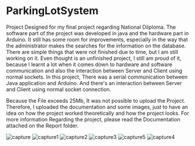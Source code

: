 # ParkingLotSystem
Project Designed for my final project regarding National Dilploma. The software part of the project was developed in java and the hardware part in Arduino.
It still has some room for improvements, especially in the way that the administrator makes the searches for the information
on the database. There are simple things that were not finished due to time, but I am still working on it. Even thought is an unfinished
project, I still am proud of it, because I learnt a lot when it comes down to hardware and software communication and also the interaction between Server and Client using normal sockets. 
In this project, There was a serial communication between Java application and Arduino. And there's an interaction between Server and Client using normal socket connection.

Because the File exceeds 25Mb, It was not possible to upload the Project. Therefore, I uploaded the documentation and some images, just to have an idea on how the project worked theoretically and how the project looks. For more information Regarding the project, please read the Documentation attached on the Report folder.

![capture](https://cloud.githubusercontent.com/assets/20063600/16629130/8f55a192-43ac-11e6-975c-b5731b8a8f7e.PNG)
![capture1](https://cloud.githubusercontent.com/assets/20063600/16629131/8f5a674a-43ac-11e6-8ed5-544d884cfc45.PNG)
![capture2](https://cloud.githubusercontent.com/assets/20063600/16629132/8f607d60-43ac-11e6-81a6-4ea3f0b5a438.PNG)
![capture3](https://cloud.githubusercontent.com/assets/20063600/16629133/8f67a0ea-43ac-11e6-9d27-c8dec127ba0c.PNG)
![capture5](https://cloud.githubusercontent.com/assets/20063600/16629134/8f6e647a-43ac-11e6-920a-6afdec7ced7f.PNG)
![capture4](https://cloud.githubusercontent.com/assets/20063600/16629135/8f743b98-43ac-11e6-87e0-b4b8f5168426.PNG)
